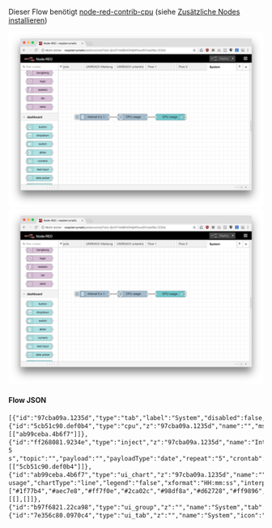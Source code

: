 Dieser Flow benötigt [node-red-contrib-cpu](https://flows.nodered.org/node/node-red-contrib-cpu) (siehe [Zusätzliche Nodes installieren](Node-Installation))

![](images/cpu-1.png)
![](images/cpu-1.png)

#### Flow JSON

```
[{"id":"97cba09a.1235d","type":"tab","label":"System","disabled":false,"info":""},{"id":"5cb51c90.def0b4","type":"cpu","z":"97cba09a.1235d","name":"","msgCore":true,"msgOverall":false,"x":350,"y":220,"wires":[["ab99ceba.4b6f7"]]},{"id":"ff268081.9234e","type":"inject","z":"97cba09a.1235d","name":"Interval 5 s","topic":"","payload":"","payloadType":"date","repeat":"5","crontab":"","once":false,"onceDelay":0.1,"x":170,"y":220,"wires":[["5cb51c90.def0b4"]]},{"id":"ab99ceba.4b6f7","type":"ui_chart","z":"97cba09a.1235d","name":"","group":"b97f6821.22ca98","order":0,"width":0,"height":0,"label":"CPU usage","chartType":"line","legend":"false","xformat":"HH:mm:ss","interpolate":"linear","nodata":"","dot":false,"ymin":"","ymax":"","removeOlder":1,"removeOlderPoints":"","removeOlderUnit":"3600","cutout":0,"useOneColor":false,"colors":["#1f77b4","#aec7e8","#ff7f0e","#2ca02c","#98df8a","#d62728","#ff9896","#9467bd","#c5b0d5"],"useOldStyle":false,"x":530,"y":220,"wires":[[],[]]},{"id":"b97f6821.22ca98","type":"ui_group","z":"","name":"System","tab":"7e356c80.0970c4","disp":false,"width":"6","collapse":false},{"id":"7e356c80.0970c4","type":"ui_tab","z":"","name":"System","icon":"dashboard"}]
```
